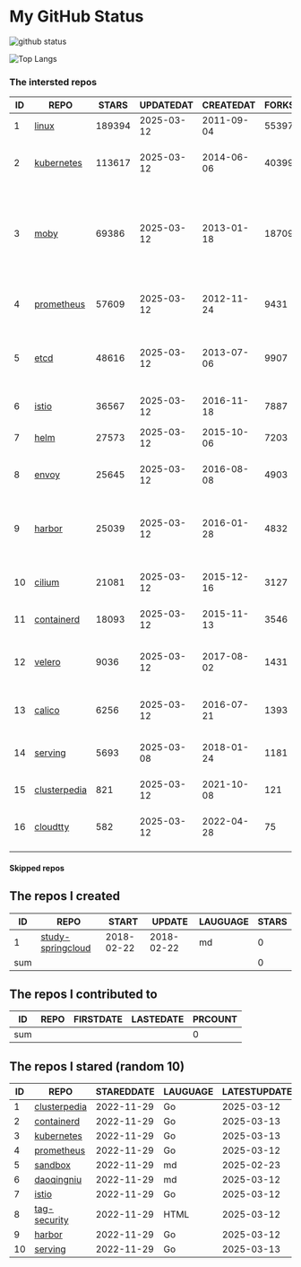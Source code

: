 # My GitHub Status

<img src="https://github-readme-stats-1.yihong0618.vercel.app/api?username=daoqingniu&show_icons=true&&&hide_title=true&count_private=true" alt="github status" />

![Top Langs](https://github-readme-stats-1.yihong0618.vercel.app/api/top-langs/?username=daoqingniu&layout=compact)

<!--START_SECTION:github_repos-->
### The intersted repos
| ID |                              REPO                               | STARS  | UPDATEDAT  | CREATEDAT  | FORKSCOUNT |                                                DESCRIPTIONS                                                |
|----|-----------------------------------------------------------------|--------|------------|------------|------------|------------------------------------------------------------------------------------------------------------|
|  1 | [linux](https://github.com/torvalds/linux)                      | 189394 | 2025-03-12 | 2011-09-04 |      55397 | Linux kernel source tree                                                                                   |
|  2 | [kubernetes](https://github.com/kubernetes/kubernetes)          | 113617 | 2025-03-12 | 2014-06-06 |      40399 | Production-Grade Container Scheduling and Management                                                       |
|  3 | [moby](https://github.com/moby/moby)                            |  69386 | 2025-03-12 | 2013-01-18 |      18709 | The Moby Project - a collaborative project for the container ecosystem to assemble container-based systems |
|  4 | [prometheus](https://github.com/prometheus/prometheus)          |  57609 | 2025-03-12 | 2012-11-24 |       9431 | The Prometheus monitoring system and time series database.                                                 |
|  5 | [etcd](https://github.com/etcd-io/etcd)                         |  48616 | 2025-03-12 | 2013-07-06 |       9907 | Distributed reliable key-value store for the most critical data of a distributed system                    |
|  6 | [istio](https://github.com/istio/istio)                         |  36567 | 2025-03-12 | 2016-11-18 |       7887 | Connect, secure, control, and observe services.                                                            |
|  7 | [helm](https://github.com/helm/helm)                            |  27573 | 2025-03-12 | 2015-10-06 |       7203 | The Kubernetes Package Manager                                                                             |
|  8 | [envoy](https://github.com/envoyproxy/envoy)                    |  25645 | 2025-03-12 | 2016-08-08 |       4903 | Cloud-native high-performance edge/middle/service proxy                                                    |
|  9 | [harbor](https://github.com/goharbor/harbor)                    |  25039 | 2025-03-12 | 2016-01-28 |       4832 | An open source trusted cloud native registry project that stores, signs, and scans content.                |
| 10 | [cilium](https://github.com/cilium/cilium)                      |  21081 | 2025-03-12 | 2015-12-16 |       3127 | eBPF-based Networking, Security, and Observability                                                         |
| 11 | [containerd](https://github.com/containerd/containerd)          |  18093 | 2025-03-12 | 2015-11-13 |       3546 | An open and reliable container runtime                                                                     |
| 12 | [velero](https://github.com/vmware-tanzu/velero)                |   9036 | 2025-03-12 | 2017-08-02 |       1431 | Backup and migrate Kubernetes applications and their persistent volumes                                    |
| 13 | [calico](https://github.com/projectcalico/calico)               |   6256 | 2025-03-12 | 2016-07-21 |       1393 | Cloud native networking and network security                                                               |
| 14 | [serving](https://github.com/knative/serving)                   |   5693 | 2025-03-08 | 2018-01-24 |       1181 | Kubernetes-based, scale-to-zero, request-driven compute                                                    |
| 15 | [clusterpedia](https://github.com/clusterpedia-io/clusterpedia) |    821 | 2025-03-12 | 2021-10-08 |        121 | The Encyclopedia of Kubernetes clusters                                                                    |
| 16 | [cloudtty](https://github.com/cloudtty/cloudtty)                |    582 | 2025-03-12 | 2022-04-28 |         75 | A Friendly Kubernetes CloudShell (Web Terminal) !                                                          |



#### Skipped repos
<!--END_SECTION:github_repos-->

<!--START_SECTION:my_github-->
## The repos I created
| ID  |                                 REPO                                 |   START    |   UPDATE   | LAUGUAGE | STARS |
|-----|----------------------------------------------------------------------|------------|------------|----------|-------|
|   1 | [study-springcloud](https://github.com/daoqingniu/study-springcloud) | 2018-02-22 | 2018-02-22 | md       |     0 |
| sum |                                                                      |            |            |          |     0 |

## The repos I contributed to
| ID  | REPO | FIRSTDATE | LASTEDATE | PRCOUNT |
|-----|------|-----------|-----------|---------|
| sum |      |           |           |       0 |

## The repos I stared (random 10)
| ID |                              REPO                               | STAREDDATE | LAUGUAGE | LATESTUPDATE |
|----|-----------------------------------------------------------------|------------|----------|--------------|
|  1 | [clusterpedia](https://github.com/clusterpedia-io/clusterpedia) | 2022-11-29 | Go       | 2025-03-12   |
|  2 | [containerd](https://github.com/containerd/containerd)          | 2022-11-29 | Go       | 2025-03-13   |
|  3 | [kubernetes](https://github.com/kubernetes/kubernetes)          | 2022-11-29 | Go       | 2025-03-13   |
|  4 | [prometheus](https://github.com/prometheus/prometheus)          | 2022-11-29 | Go       | 2025-03-12   |
|  5 | [sandbox](https://github.com/cncf/sandbox)                      | 2022-11-29 | md       | 2025-02-23   |
|  6 | [daoqingniu](https://github.com/daoqingniu/daoqingniu)          | 2022-11-29 | md       | 2025-03-12   |
|  7 | [istio](https://github.com/istio/istio)                         | 2022-11-29 | Go       | 2025-03-12   |
|  8 | [tag-security](https://github.com/cncf/tag-security)            | 2022-11-29 | HTML     | 2025-03-12   |
|  9 | [harbor](https://github.com/goharbor/harbor)                    | 2022-11-29 | Go       | 2025-03-12   |
| 10 | [serving](https://github.com/knative/serving)                   | 2022-11-29 | Go       | 2025-03-13   |

<!--END_SECTION:my_github-->
